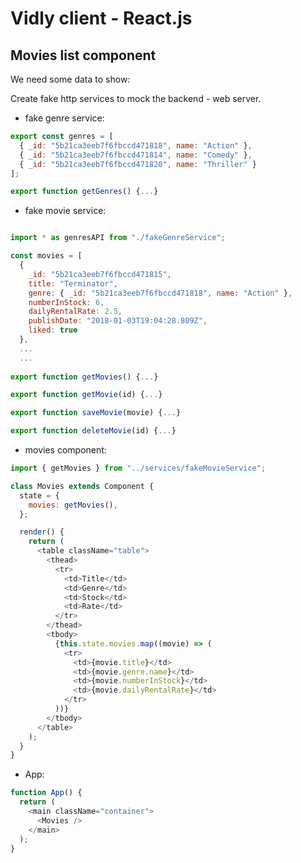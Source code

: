 # Vidly client - React.js

## Movies list component

We need some data to show:

Create fake http services to mock the backend - web server.

- fake genre service:
```javascript
export const genres = [
  { _id: "5b21ca3eeb7f6fbccd471818", name: "Action" },
  { _id: "5b21ca3eeb7f6fbccd471814", name: "Comedy" },
  { _id: "5b21ca3eeb7f6fbccd471820", name: "Thriller" }
];

export function getGenres() {...}

```

- fake movie service:
```javascript

```

```javascript
import * as genresAPI from "./fakeGenreService";

const movies = [
  {
    _id: "5b21ca3eeb7f6fbccd471815",
    title: "Terminator",
    genre: { _id: "5b21ca3eeb7f6fbccd471818", name: "Action" },
    numberInStock: 6,
    dailyRentalRate: 2.5,
    publishDate: "2018-01-03T19:04:28.809Z",
    liked: true
  },
  ...
  ...
  
export function getMovies() {...}

export function getMovie(id) {...}

export function saveMovie(movie) {...}

export function deleteMovie(id) {...}
```

- movies component:
```javascript
import { getMovies } from "../services/fakeMovieService";

class Movies extends Component {
  state = {
    movies: getMovies(),
  };

  render() {
    return (
      <table className="table">
        <thead>
          <tr>
            <td>Title</td>
            <td>Genre</td>
            <td>Stock</td>
            <td>Rate</td>
          </tr>
        </thead>
        <tbody>
          {this.state.movies.map((movie) => (
            <tr>
              <td>{movie.title}</td>
              <td>{movie.genre.name}</td>
              <td>{movie.numberInStock}</td>
              <td>{movie.dailyRentalRate}</td>
            </tr>
          ))}
        </tbody>
      </table>
    );
  }
}
```

- App:
```javascript
function App() {
  return (
    <main className="container">
      <Movies />
    </main>
  );
}
```